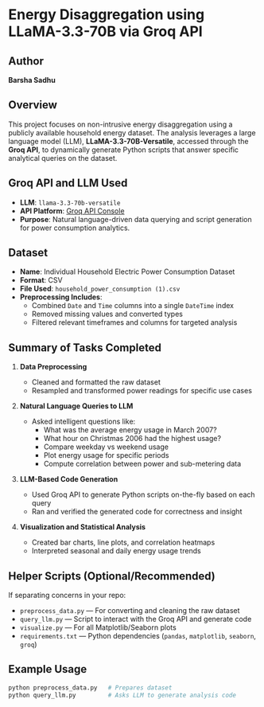 # Energy Disaggregation using LLaMA-3.3-70B via Groq API

## Author
**Barsha Sadhu**

## Overview

This project focuses on non-intrusive energy disaggregation using a publicly available household energy dataset. The analysis leverages a large language model (LLM), **LLaMA-3.3-70B-Versatile**, accessed through the **Groq API**, to dynamically generate Python scripts that answer specific analytical queries on the dataset.

## Groq API and LLM Used

- **LLM**: `llama-3.3-70b-versatile`
- **API Platform**: [Groq API Console](https://console.groq.com)
- **Purpose**: Natural language-driven data querying and script generation for power consumption analytics.

## Dataset

- **Name**: Individual Household Electric Power Consumption Dataset
- **Format**: CSV
- **File Used**: `household_power_consumption (1).csv`
- **Preprocessing Includes**:
  - Combined `Date` and `Time` columns into a single `DateTime` index
  - Removed missing values and converted types
  - Filtered relevant timeframes and columns for targeted analysis

## Summary of Tasks Completed

1. **Data Preprocessing**
   - Cleaned and formatted the raw dataset
   - Resampled and transformed power readings for specific use cases

2. **Natural Language Queries to LLM**
   - Asked intelligent questions like:
     - What was the average energy usage in March 2007?
     - What hour on Christmas 2006 had the highest usage?
     - Compare weekday vs weekend usage
     - Plot energy usage for specific periods
     - Compute correlation between power and sub-metering data

3. **LLM-Based Code Generation**
   - Used Groq API to generate Python scripts on-the-fly based on each query
   - Ran and verified the generated code for correctness and insight

4. **Visualization and Statistical Analysis**
   - Created bar charts, line plots, and correlation heatmaps
   - Interpreted seasonal and daily energy usage trends

## Helper Scripts (Optional/Recommended)

If separating concerns in your repo:

- `preprocess_data.py` — For converting and cleaning the raw dataset
- `query_llm.py` — Script to interact with the Groq API and generate code
- `visualize.py` — For all Matplotlib/Seaborn plots
- `requirements.txt` — Python dependencies (`pandas`, `matplotlib`, `seaborn`, `groq`)

## Example Usage

```bash
python preprocess_data.py   # Prepares dataset
python query_llm.py         # Asks LLM to generate analysis code


